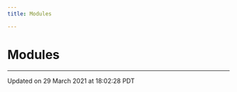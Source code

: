 ```yaml
---
title: Modules

---
```

# Modules







-------------------------------

Updated on 29 March 2021 at 18:02:28 PDT
